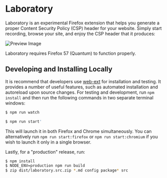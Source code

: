 Laboratory
==========

Laboratory is an experimental Firefox extension that helps you generate a proper Content Security Policy (CSP) header for your website.  Simply start recording, browse your site, and enjoy the CSP header that it produces:

![Preview Image](https://i.imgur.com/Ij1agqQ.png)

Laboratory requires Firefox 57 (Quantum) to function properly.

## Developing and Installing Locally

It is recommend that developers use [web-ext](https://github.com/mozilla/web-ext) for installation and testing.  It provides a number of useful features, such as automated installation and autoreload upon source changes. For testing and development, run `npm install` and then run the following commands in two separate terminal windows:

```bash
$ npm run watch
```

```bash
$ npm run start'
```

This will launch it in both Firefox and Chrome simultaneously. You can alternatively run `npm run start:firefox` or `npm run start:chromium` if you wish to launch it only in a single browser.

Lastly, for a "production" release, run:

```bash
$ npm install
$ NODE_ENV=production npm run build
$ zip dist/laboratory.src.zip *.md config package* src
```
